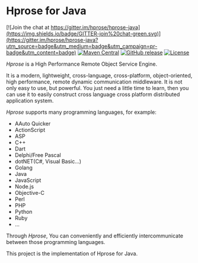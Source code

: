 # Hprose for Java

[![Join the chat at https://gitter.im/hprose/hprose-java](https://img.shields.io/badge/GITTER-join%20chat-green.svg)](https://gitter.im/hprose/hprose-java?utm_source=badge&utm_medium=badge&utm_campaign=pr-badge&utm_content=badge)
[![Maven Central](https://maven-badges.herokuapp.com/maven-central/org.hprose/hprose-java/badge.svg)](https://maven-badges.herokuapp.com/maven-central/org.hprose/hprose-java/)
[![GitHub release](https://img.shields.io/github/release/hprose/hprose-java.svg)](https://github.com/hprose/hprose-java/releases)
[![License](https://img.shields.io/github/license/hprose/hprose-java.svg)](http://opensource.org/licenses/MIT)

*Hprose* is a High Performance Remote Object Service Engine.

It is a modern, lightweight, cross-language, cross-platform, object-oriented, high performance, remote dynamic communication middleware. It is not only easy to use, but powerful. You just need a little time to learn, then you can use it to easily construct cross language cross platform distributed application system.

*Hprose* supports many programming languages, for example:

* AAuto Quicker
* ActionScript
* ASP
* C++
* Dart
* Delphi/Free Pascal
* dotNET(C#, Visual Basic...)
* Golang
* Java
* JavaScript
* Node.js
* Objective-C
* Perl
* PHP
* Python
* Ruby
* ...

Through *Hprose*, You can conveniently and efficiently intercommunicate between those programming languages.

This project is the implementation of Hprose for Java.
